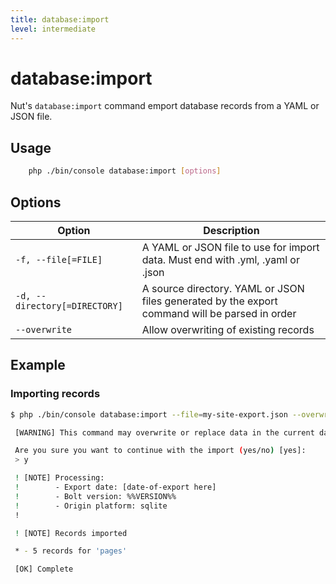 ```yaml
---
title: database:import
level: intermediate
---
```

database:import
===============

Nut's `database:import` command emport database records from a YAML or JSON
file.

## Usage

```bash
    php ./bin/console database:import [options]
```


## Options

| Option                        | Description |
|-------------------------------|-------------|
| `-f, --file[=FILE]`           | A YAML or JSON file to use for import data. Must end with .yml, .yaml or .json
| `-d, --directory[=DIRECTORY]` | A source directory. YAML or JSON files generated by the export command will be parsed in order
| `--overwrite`                 | Allow overwriting of existing records

## Example

### Importing records

```bash
$ php ./bin/console database:import --file=my-site-export.json --overwrite

 [WARNING] This command may overwrite or replace data in the current database.

 Are you sure you want to continue with the import (yes/no) [yes]:
 > y

 ! [NOTE] Processing:
 !        - Export date: [date-of-export here]
 !        - Bolt version: %%VERSION%%
 !        - Origin platform: sqlite
 !

 ! [NOTE] Records imported

 * - 5 records for 'pages'

 [OK] Complete
```

